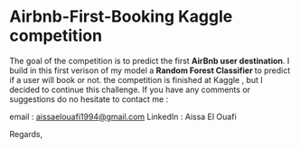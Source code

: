 # Airbnb-First-Booking Kaggle competition 
The goal of the competition is to predict the first <b>AirBnb user destination</b>. 
I build in this first verison of my model a <b> Random Forest Classifier </b> to predict if a user will book or not. 
the competition is finished at Kaggle , but I decided to continue this challenge. 
If you have any comments or suggestions do no hesitate to contact me :

email : aissaelouafi1994@gmail.com
LinkedIn : Aissa El Ouafi

Regards, 

